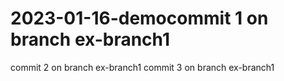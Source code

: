 # 2023-01-16-democommit 1 on branch ex-branch1
commit 2 on branch ex-branch1
commit 3 on branch ex-branch1
